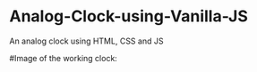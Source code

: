 # Analog-Clock-using-Vanilla-JS
An analog clock using HTML, CSS and JS

#Image of the working clock:

